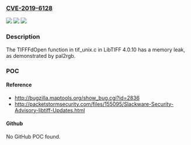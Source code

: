 ### [CVE-2019-6128](https://cve.mitre.org/cgi-bin/cvename.cgi?name=CVE-2019-6128)
![](https://img.shields.io/static/v1?label=Product&message=n%2Fa&color=blue)
![](https://img.shields.io/static/v1?label=Version&message=n%2Fa&color=blue)
![](https://img.shields.io/static/v1?label=Vulnerability&message=n%2Fa&color=brighgreen)

### Description

The TIFFFdOpen function in tif_unix.c in LibTIFF 4.0.10 has a memory leak, as demonstrated by pal2rgb.

### POC

#### Reference
- http://bugzilla.maptools.org/show_bug.cgi?id=2836
- http://packetstormsecurity.com/files/155095/Slackware-Security-Advisory-libtiff-Updates.html

#### Github
No GitHub POC found.

